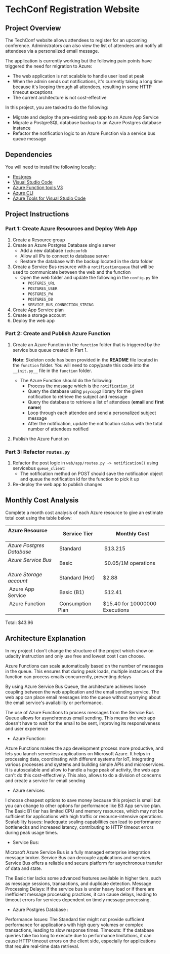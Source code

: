 # TechConf Registration Website

## Project Overview
The TechConf website allows attendees to register for an upcoming conference. Administrators can also view the list of attendees and notify all attendees via a personalized email message.

The application is currently working but the following pain points have triggered the need for migration to Azure:
 - The web application is not scalable to handle user load at peak
 - When the admin sends out notifications, it's currently taking a long time because it's looping through all attendees, resulting in some HTTP timeout exceptions
 - The current architecture is not cost-effective 

In this project, you are tasked to do the following:
- Migrate and deploy the pre-existing web app to an Azure App Service
- Migrate a PostgreSQL database backup to an Azure Postgres database instance
- Refactor the notification logic to an Azure Function via a service bus queue message

## Dependencies

You will need to install the following locally:
- [Postgres](https://www.postgresql.org/download/)
- [Visual Studio Code](https://code.visualstudio.com/download)
- [Azure Function tools V3](https://docs.microsoft.com/en-us/azure/azure-functions/functions-run-local?tabs=windows%2Ccsharp%2Cbash#install-the-azure-functions-core-tools)
- [Azure CLI](https://docs.microsoft.com/en-us/cli/azure/install-azure-cli?view=azure-cli-latest)
- [Azure Tools for Visual Studio Code](https://marketplace.visualstudio.com/items?itemName=ms-vscode.vscode-node-azure-pack)

## Project Instructions

### Part 1: Create Azure Resources and Deploy Web App
1. Create a Resource group
2. Create an Azure Postgres Database single server
   - Add a new database `techconfdb`
   - Allow all IPs to connect to database server
   - Restore the database with the backup located in the data folder
3. Create a Service Bus resource with a `notificationqueue` that will be used to communicate between the web and the function
   - Open the web folder and update the following in the `config.py` file
      - `POSTGRES_URL`
      - `POSTGRES_USER`
      - `POSTGRES_PW`
      - `POSTGRES_DB`
      - `SERVICE_BUS_CONNECTION_STRING`
4. Create App Service plan
5. Create a storage account
6. Deploy the web app

### Part 2: Create and Publish Azure Function
1. Create an Azure Function in the `function` folder that is triggered by the service bus queue created in Part 1.

      **Note**: Skeleton code has been provided in the **README** file located in the `function` folder. You will need to copy/paste this code into the `__init.py__` file in the `function` folder.
      - The Azure Function should do the following:
         - Process the message which is the `notification_id`
         - Query the database using `psycopg2` library for the given notification to retrieve the subject and message
         - Query the database to retrieve a list of attendees (**email** and **first name**)
         - Loop through each attendee and send a personalized subject message
         - After the notification, update the notification status with the total number of attendees notified
2. Publish the Azure Function

### Part 3: Refactor `routes.py`
1. Refactor the post logic in `web/app/routes.py -> notification()` using servicebus `queue_client`:
   - The notification method on POST should save the notification object and queue the notification id for the function to pick it up
2. Re-deploy the web app to publish changes

## Monthly Cost Analysis
Complete a month cost analysis of each Azure resource to give an estimate total cost using the table below:

| Azure Resource            | Service Tier      | Monthly Cost                    |
| ------------------------- | ------------      | -----------------------------   |
| *Azure Postgres Database* |  Standard         |  $13.215                        |
| *Azure Service Bus*       |  Basic            |  $0.05/1M operations            |
| *Azure Storage account*   |  Standard (Hot)   |  $2.88            |
|  Azure App Service        |  Basic (B1)       |  $12.41                         |
|  Azure Function           |  Consumption Plan |  $15.40 for 10000000 Executions |

Total: $43.96

## Architecture Explanation
In my project I don't change the structure of the project which show on udacity instruction and only use free and lowest cost I can choose.

Azure Functions can scale automatically based on the number of messages in the queue. This ensures that during peak loads, multiple instances of the function can process emails concurrently, preventing delays

By using Azure Service Bus Queue, the architecture achieves loose coupling between the web application and the email sending service. The web app can place email messages into the queue without worrying about the email service's availability or performance.

The use of Azure Functions to process messages from the Service Bus Queue allows for asynchronous email sending. This means the web app doesn't have to wait for the email to be sent, improving its responsiveness and user experience

- Azure Function: 

Azure Functions makes the app development process more productive, and lets you launch serverless applications on Microsoft Azure. It helps in processing data, coordinating with different systems for loT, integrating various processes and systems and building simple APIs and microservices.
It is autoscalable and allow to handle a huge peak of activity, the web app can't do this cost-effectively. This also, allows to do a division of concerns and create a service for email sending


- Azure services:
  
I choose cheapest options to save money because this project is small but you can change to other options for performance like B3 App service plan.
The Basic B1 tier has limited CPU and memory resources, which may not be sufficient for applications with high traffic or resource-intensive operations.
Scalability Issues: Inadequate scaling capabilities can lead to performance bottlenecks and increased latency, contributing to HTTP timeout errors during peak usage times.

- Service Bus:
  
Microsoft Azure Service Bus is a fully managed enterprise integration message broker. Service Bus can decouple applications and services.
Service Bus offers a reliable and secure platform for asynchronous transfer of data and state.

The Basic tier lacks some advanced features available in higher tiers, such as message sessions, transactions, and duplicate detection.
Message Processing Delays: If the service bus is under heavy load or if there are inefficient message processing practices, it can cause delays, leading to timeout errors for services dependent on timely message processing.

- Azure Postgres Database :
  
Performance Issues: The Standard tier might not provide sufficient performance for applications with high query volumes or complex transactions, leading to slow response times.
Timeouts: If the database queries take too long to execute due to performance limitations, it can cause HTTP timeout errors on the client side, especially for applications that require real-time data retrieval.




